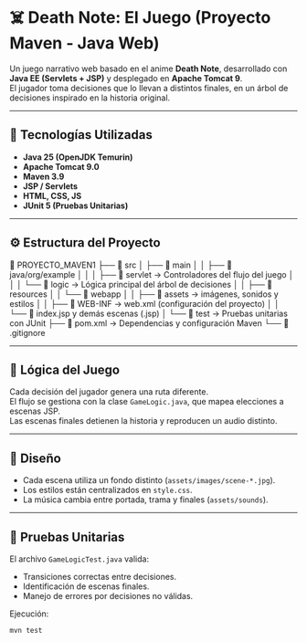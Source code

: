 # ☠️ Death Note: El Juego (Proyecto Maven - Java Web)

Un juego narrativo web basado en el anime **Death Note**, desarrollado con **Java EE (Servlets + JSP)** y desplegado en **Apache Tomcat 9**.  
El jugador toma decisiones que lo llevan a distintos finales, en un árbol de decisiones inspirado en la historia original.

---

## 🚀 Tecnologías Utilizadas

- **Java 25 (OpenJDK Temurin)**
- **Apache Tomcat 9.0**
- **Maven 3.9**
- **JSP / Servlets**
- **HTML, CSS, JS**
- **JUnit 5 (Pruebas Unitarias)**

---

## ⚙️ Estructura del Proyecto
📁 PROYECTO_MAVEN1
├── 📁 src
│ ├── 📁 main
│ │ ├── 📁 java/org/example
│ │ │ ├── 📁 servlet → Controladores del flujo del juego
│ │ │ └── 📁 logic → Lógica principal del árbol de decisiones
│ │ ├── 📁 resources
│ │ └── 📁 webapp
│ │ ├── 📁 assets → imágenes, sonidos y estilos
│ │ ├── 📁 WEB-INF → web.xml (configuración del proyecto)
│ │ └── 📄 index.jsp y demás escenas (.jsp)
│ └── 📁 test → Pruebas unitarias con JUnit
├── 📄 pom.xml → Dependencias y configuración Maven
└── 📄 .gitignore


---

## 🧠 Lógica del Juego

Cada decisión del jugador genera una ruta diferente.  
El flujo se gestiona con la clase `GameLogic.java`, que mapea elecciones a escenas JSP.  
Las escenas finales detienen la historia y reproducen un audio distinto.

---

## 🎨 Diseño

- Cada escena utiliza un fondo distinto (`assets/images/scene-*.jpg`).
- Los estilos están centralizados en `style.css`.
- La música cambia entre portada, trama y finales (`assets/sounds`).

---

## 🧪 Pruebas Unitarias

El archivo `GameLogicTest.java` valida:
- Transiciones correctas entre decisiones.
- Identificación de escenas finales.
- Manejo de errores por decisiones no válidas.

Ejecución:
```bash
mvn test


